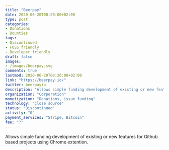 ```yaml
---
title: "Beerpay"
date: 2020-06-20T08:20:00+02:00
type: post
categories:
- Donations
- Bounties
tags:
- Discontinued
- FOSS friendly
- Developer friendly
draft: false
images:
- /images/beerpay.svg
comments: true
lastmod: 2020-06-20T08:20:00+02:00
link: "https://beerpay.io/"
twitter: beerpayio
description: "Allows simple funding development of existing or new features for Github based projects using Chrome extension."
organization: "Corporation"
monetization: "Donations, issue funding"
technology: "Close source"
status: "Discontinued"
activity: "0"
payment_services: "Stripe, Bitcoin"
fee: "?"
---
```


Allows simple funding development of existing or new features for Github based projects using Chrome extention. <!--more-->

